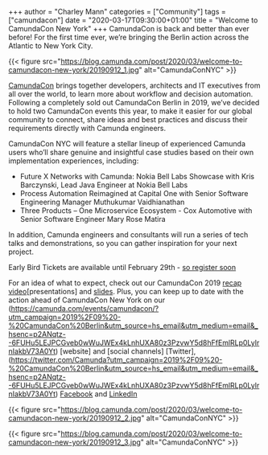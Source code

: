 +++
author = "Charley Mann"
categories = ["Community"]
tags = ["camundacon"]
date = "2020-03-17T09:30:00+01:00"
title = "Welcome to CamundaCon New York"
+++
CamundaCon is back and better than ever before! For the first time ever, we’re bringing the Berlin action across the Atlantic to New York City.

<!--more-->

{{< figure src="https://blog.camunda.com/post/2020/03/welcome-to-camundacon-new-york/20190912_1.jpg" alt="CamundaConNYC" >}}

[CamundaCon](https://www.camundacon.com/) brings together developers, architects and IT executives from all over the world, to learn more about workflow and decision automation. Following a completely sold out CamundaCon Berlin in 2019, we’ve decided to hold two CamundaCon events this year, to make it easier for our global community to connect, share ideas and best practices and discuss their requirements directly with Camunda engineers.

CamundaCon NYC will feature a stellar lineup of experienced Camunda users who’ll share genuine and insightful case studies based on their own implementation experiences, including:

* Future X Networks with Camunda: Nokia Bell Labs Showcase with Kris Barczynski, Lead Java Engineer at Nokia Bell Labs
* Process Automation Reimagined at Capital One with Senior Software Engineering Manager Muthukumar Vaidhianathan
* Three Products – One Microservice Ecosystem - Cox Automotive with Senior Software Engineer Mary Rose Matira

In addition, Camunda engineers and consultants will run a series of tech talks and demonstrations, so you can gather inspiration for your next project.

Early Bird Tickets are available until February 29th - [so register soon](https://www.camundacon.com/)

For an idea of what to expect, check out our CamundaCon 2019 [recap video](https://www.youtube.com/playlist?list=PLJG25HlmvsOUIYnclbT4ZTuCcwOhvJBXC&utm_campaign=2019%2F09%20-%20CamundaCon%20Berlin&utm_source=hs_email&utm_medium=email&_hsenc=p2ANqtz--6FUHu5LEJPCGveb0wWuJWEx4kLnhUXA80z3PzvwY5d8hFfEmlRLp0LylrnIakbV73A0Yt)[presentations] and [slides](https://www.slideshare.net/camunda/presentations?utm_campaign=2019%2F09%20-%20CamundaCon%20Berlin&utm_source=hs_email&utm_medium=email&_hsenc=p2ANqtz--6FUHu5LEJPCGveb0wWuJWEx4kLnhUXA80z3PzvwY5d8hFfEmlRLp0LylrnIakbV73A0Yt). Plus, you can keep up to date with the action ahead of CamundaCon New York on our (https://camunda.com/events/camundacon/?utm_campaign=2019%2F09%20-%20CamundaCon%20Berlin&utm_source=hs_email&utm_medium=email&_hsenc=p2ANqtz--6FUHu5LEJPCGveb0wWuJWEx4kLnhUXA80z3PzvwY5d8hFfEmlRLp0LylrnIakbV73A0Yt) [website] and [social channels] [Twitter],(https://twitter.com/Camunda?utm_campaign=2019%2F09%20-%20CamundaCon%20Berlin&utm_source=hs_email&utm_medium=email&_hsenc=p2ANqtz--6FUHu5LEJPCGveb0wWuJWEx4kLnhUXA80z3PzvwY5d8hFfEmlRLp0LylrnIakbV73A0Yt) [Facebook](https://www.facebook.com/CamundaBPM/?utm_campaign=2019%2F09%20-%20CamundaCon%20Berlin&utm_source=hs_email&utm_medium=email&_hsenc=p2ANqtz--6FUHu5LEJPCGveb0wWuJWEx4kLnhUXA80z3PzvwY5d8hFfEmlRLp0LylrnIakbV73A0Yt) and [LinkedIn](https://www.linkedin.com/company/camunda-services-gmbh/?utm_campaign=2019%2F09%20-%20CamundaCon%20Berlin&utm_source=hs_email&utm_medium=email&_hsenc=p2ANqtz--6FUHu5LEJPCGveb0wWuJWEx4kLnhUXA80z3PzvwY5d8hFfEmlRLp0LylrnIakbV73A0Yt) 

{{< figure src="https://blog.camunda.com/post/2020/03/welcome-to-camundacon-new-york/20190912_2.jpg" alt="CamundaConNYC" >}}

{{< figure src="https://blog.camunda.com/post/2020/03/welcome-to-camundacon-new-york/20190912_3.jpg" alt="CamundaConNYC" >}}

